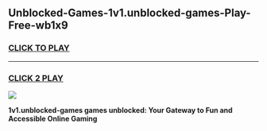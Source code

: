 
## Unblocked-Games-1v1.unblocked-games-Play-Free-wb1x9
<h3>
<a href="https://premium76.site?title=1v1.unblocked-games&ref=20A">CLICK TO PLAY</a></h3>
<hr>

<h3>
<a href="https://premium76.site?title=1v1.unblocked-games&ref=20A">CLICK 2 PLAY</a>
  
</h3>

<a href="https://premium76.site?title=1v1.unblocked-games&ref=20A"><img src="https://clearcache.store/games.png"></a>


**1v1.unblocked-games games unblocked: Your Gateway to Fun and Accessible Online Gaming**
